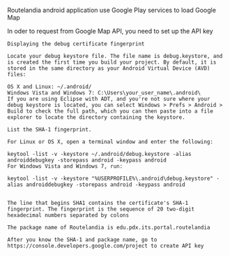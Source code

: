 Routelandia android application use Google Play services to load Google Map

In oder to request from Google Map API, you need to set up the API key

	Displaying the debug certificate fingerprint

    Locate your debug keystore file. The file name is debug.keystore, and is created the first time you build your project. By default, it is stored in the same directory as your Android Virtual Device (AVD) files:

    OS X and Linux: ~/.android/
    Windows Vista and Windows 7: C:\Users\your_user_name\.android\
    If you are using Eclipse with ADT, and you're not sure where your debug keystore is located, you can select Windows > Prefs > Android > Build to check the full path, which you can then paste into a file explorer to locate the directory containing the keystore.

    List the SHA-1 fingerprint.

    For Linux or OS X, open a terminal window and enter the following:

    keytool -list -v -keystore ~/.android/debug.keystore -alias androiddebugkey -storepass android -keypass android
    For Windows Vista and Windows 7, run:

    keytool -list -v -keystore "%USERPROFILE%\.android\debug.keystore" -alias androiddebugkey -storepass android -keypass android


    The line that begins SHA1 contains the certificate's SHA-1 fingerprint. The fingerprint is the sequence of 20 two-digit hexadecimal numbers separated by colons

    The package name of Routelandia is edu.pdx.its.portal.routelandia

    After you know the SHA-1 and package name, go to https://console.developers.google.com/project to create API key
